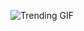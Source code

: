 
<!-- GIF_SECTION -->
![Trending GIF](https://media3.giphy.com/media/v1.Y2lkPThiYjIxNzcycDhpOXp4aHI5dWNoYmsxOTIwM2N4eW0xbHRlbmZjNjBnMmE4aDV0dCZlcD12MV9naWZzX3NlYXJjaCZjdD1n/3ohzdYt5HYinIx13ji/giphy.gif)
<!-- END_GIF_SECTION -->
